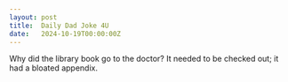 ```yaml
---
layout: post
title:  Daily Dad Joke 4U
date:   2024-10-19T00:00:00Z
---
```

Why did the library book go to the doctor? It needed to be checked out; it had a bloated appendix.
